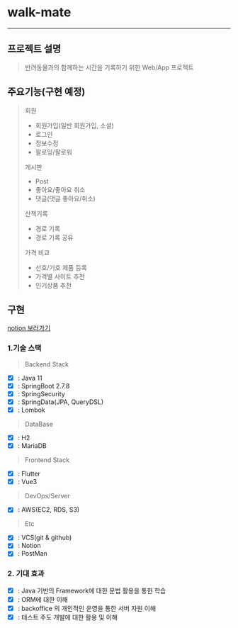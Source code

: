 # walk-mate

<hr>

## 프로젝트 설명

> 반려동물과의 함께하는 시간을 기록하기 위한 Web/App 프로젝트

## 주요기능(구현 예정)

> 회원
> - 회원가입(일반 회원가입, 소셜)
> - 로그인
> - 정보수정
> - 팔로잉/팔로워
>
> 게시판
> - Post
> - 좋아요/좋아요 취소
> - 댓글(댓글 좋아요/취소)
>
> 산책기록
> - 경로 기록
> - 경로 기록 공유
>
> 가격 비교
> - 선호/기호 제품 등록
> - 가격별 사이트 추천
> - 인기상품 추천

## 구현

<a href="https://www.notion.so/5dfd8b452dee4b2bbe0f37dc9a7ccd39?v=610e617c61b843b8818a97ab394534b5">notion 보러가기</a>

### 1.기술 스택

> <p>Backend Stack</p>

- [x] : Java 11
- [x] : SpringBoot 2.7.8
- [x] : SpringSecurity
- [x] : SpringData(JPA, QueryDSL)
- [x] : Lombok

> <p>DataBase</p>

- [x] : H2
- [x] : MariaDB

> <p>Frontend Stack</p>

- [x] : Flutter
- [x] : Vue3

> <p>DevOps/Server</p>

- [x] : AWS(EC2, RDS, S3)

> <p>Etc</p>

- [x] : VCS(git & github)
- [x] : Notion
- [x] : PostMan

### 2. 기대 효과

- [x] : Java 기반의 Framework에 대한 문법 활용을 통한 학습
- [x] : ORM에 대한 이해
- [x] : backoffice 의 개인적인 운영을 통한 서버 자원 이해
- [x] : 테스트 주도 개발에 대한 활용 및 이해